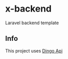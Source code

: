 # x-backend

Laravel backend template

## Info

This project uses [Dingo Api](https://github.com/dingo/api)
